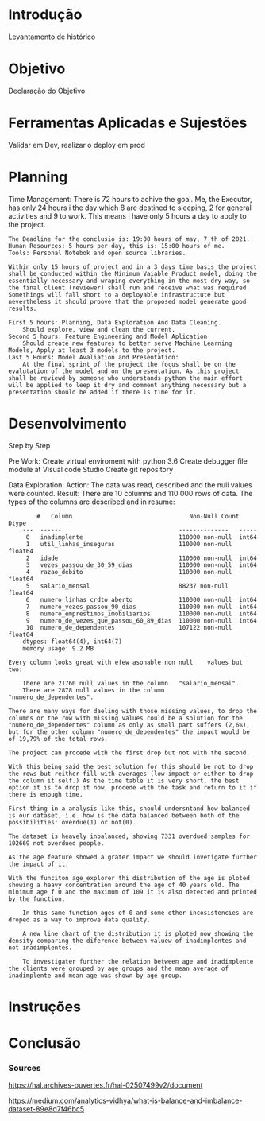 # Introdução
Levantamento de histórico
# Objetivo
Declaração do Objetivo
# Ferramentas Aplicadas e Sujestões
Validar em Dev, realizar o deploy em prod
# Planning
Time Management:
    There is 72 hours to achive the goal. Me, the Executor,  has only 24 hours i the day
    which 8 are destined to sleeping, 2 for general activities and 9 to work. This means I have only 5 hours a day to apply to the project. 

    The Deadline for the conclusio is: 19:00 hours of may, 7 th of 2021.
    Human Resources: 5 hours per day, this is: 15:00 hours of me.
    Tools: Personal Notebok and open source libraries.

    Within only 15 hours of project and in a 3 days time basis the project shall be conducted within the Minimum Vaiable Product model, doing the essentially necessary and wraping everything in the most dry way, so the final client (reviewer) shall run and receive what was required. Somethings will fall short to a deployable infrastructute but nevertheless it should proove that the proposed model generate good results. 

    First 5 hours: Planning, Data Exploration And Data Cleaning.
        Should explore, view and clean the current.
    Second 5 hours: Feature Engineering and Model Aplication
        Should create new features to better serve Machine Learning Models, Apply at least 3 models to the project. 
    Last 5 Hours: Model Avaliation and Presentation:
        At the final sprint of the project the focus shall be on the evalutation of the model and on the presentation. As this project shall be reviewd by someone who understands python the main effort will be applied to leep it dry and comment anything necessary but a presentation should be added if there is time for it.

# Desenvolvimento

Step by Step

Pre Work:
    Create virtual enviroment with python 3.6
    Create debugger file module at Visual code Studio
    Create git repository

Data Exploration:
    Action:
    The data was read, described and the null values were counted.
    Result:
    There are 10 columns and 110 000 rows of data.
    The types of the columns are described and in resume:

            #   Column                                 Non-Null Count   Dtype  
        ---  ------                                 --------------   -----  
         0   inadimplente                           110000 non-null  int64  
         1   util_linhas_inseguras                  110000 non-null  float64
         2   idade                                  110000 non-null  int64  
         3   vezes_passou_de_30_59_dias             110000 non-null  int64  
         4   razao_debito                           110000 non-null  float64
         5   salario_mensal                         88237 non-null   float64
         6   numero_linhas_crdto_aberto             110000 non-null  int64  
         7   numero_vezes_passou_90_dias            110000 non-null  int64  
         8   numero_emprestimos_imobiliarios        110000 non-null  int64  
         9   numero_de_vezes_que_passou_60_89_dias  110000 non-null  int64  
         10  numero_de_dependentes                  107122 non-null  float64
        dtypes: float64(4), int64(7)
        memory usage: 9.2 MB

    Every column looks great with efew asonable non null    values but two:

        There are 21760 null values in the column   "salario_mensal".
        There are 2878 null values in the column    "numero_de_dependentes".

    There are many ways for daeling with those missing values, to drop the columns or the row with missing values could be a solution for the "numero_de_dependentes" column as only as small part suffers (2,6%), but for the other column "numero_de_dependentes" the impact would be of 19,79% of the total rows.

    The project can procede with the first drop but not with the second.

    With this being said the best solution for this should be not to drop the rows but reither fill with averages (low impact or either to drop the column it self.) As the time table it is very short, the best option it is to drop it now, procede with the task and return to it if there is enough time.

    First thing in a analysis like this, should undersntand how balanced is our dataset, i.e. how is the data balanced between both of the possibilities: overdue(1) or not(0). 

    The dataset is heavely inbalanced, showing 7331 overdued samples for 102669 not overdued people.

    As the age feature showed a grater impact we should invetigate further the impact of it.

    With the funciton age_explorer thi distribution of the age is ploted showing a heavy concentration around the age of 40 years old. The minimum age f 0 and the maximum of 109 it is also detected and printed by the function.

        In this same function ages of 0 and some other incosistencies are droped as a way to improve data quality.

        A new line chart of the distribution it is ploted now showing the density comparing the diference between valuew of inadimplentes and not inadimplentes.

        To investigater further the relation between age and inadimplente the clients were grouped by age groups and the mean average of inadimplente and mean age was shown by age group.



    



    


    
# Instruções

# Conclusão


### Sources
https://hal.archives-ouvertes.fr/hal-02507499v2/document

https://medium.com/analytics-vidhya/what-is-balance-and-imbalance-dataset-89e8d7f46bc5

